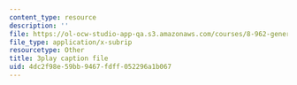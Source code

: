 ```yaml
---
content_type: resource
description: ''
file: https://ol-ocw-studio-app-qa.s3.amazonaws.com/courses/8-962-general-relativity-spring-2020/4dc2f98e59bb9467fdff052296a1b067_6MssatXXAzc.srt
file_type: application/x-subrip
resourcetype: Other
title: 3play caption file
uid: 4dc2f98e-59bb-9467-fdff-052296a1b067
---
```

